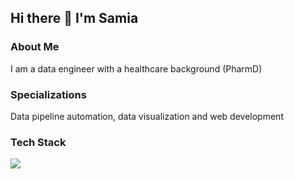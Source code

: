 
## Hi there 👋 I'm Samia

<!--
**samiaab1990/samiaab1990** is a ✨ _special_ ✨ repository because its `README.md` (this file) appears on your GitHub profile.


Here are some ideas to get you started:

- 🔭 I’m currently working on ...
- 🌱 I’m currently learning ...
- 👯 I’m looking to collaborate on ...
- 🤔 I’m looking for help with ...
- 💬 Ask me about ...
- 📫 How to reach me: ...

- ⚡ Fun fact: ...
-->

### About Me
I am a data engineer with a healthcare background (PharmD)
### Specializations
Data pipeline automation, data visualization and web development
### Tech Stack 
<img src="https://cdn.jsdelivr.net/gh/devicons/devicon@latest/icons/r/r-original.svg" />

